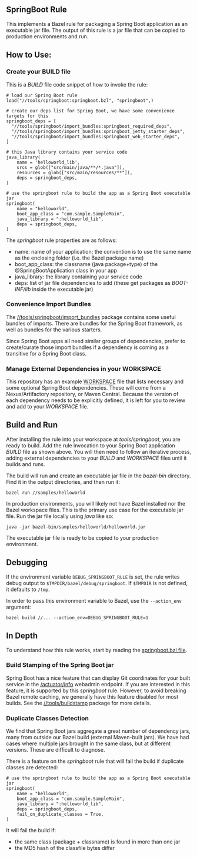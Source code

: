 ## SpringBoot Rule

This implements a Bazel rule for packaging a Spring Boot application as an executable jar file.
The output of this rule is a jar file that can be copied to production environments and run.

## How to Use:

### Create your BUILD file

This is a *BUILD* file code snippet of how to invoke the rule:

```
# load our Spring Boot rule
load("//tools/springboot:springboot.bzl", "springboot",)

# create our deps list for Spring Boot, we have some convenience targets for this
springboot_deps = [
  "//tools/springboot/import_bundles:springboot_required_deps",
  "//tools/springboot/import_bundles:springboot_jetty_starter_deps",
  "//tools/springboot/import_bundles:springboot_web_starter_deps",
]

# this Java library contains your service code
java_library(
    name = 'helloworld_lib',
    srcs = glob(["src/main/java/**/*.java"]),
    resources = glob(["src/main/resources/**"]),
    deps = springboot_deps,
)

# use the springboot rule to build the app as a Spring Boot executable jar
springboot(
    name = "helloworld",
    boot_app_class = "com.sample.SampleMain",
    java_library = ":helloworld_lib",
    deps = springboot_deps,
)
```

The *springboot* rule properties are as follows:

-  name:    name of your application; the convention is to use the same name as the enclosing folder (i.e. the Bazel package name)
-  boot_app_class:  the classname (java package+type) of the @SpringBootApplication class in your app
-  java_library: the library containing your service code
-  deps:  list of jar file dependencies to add (these get packages as *BOOT-INF/lib* inside the executable jar)

### Convenience Import Bundles

The [//tools/springboot/import_bundles](import_bundles) package contains some useful bundles of imports.
There are bundles for the Spring Boot framework, as well as bundles for the various starters.

Since Spring Boot apps all need similar groups of dependencies, prefer to create/curate those import bundles if a
  dependency is coming as a transitive for a Spring Boot class.

### Manage External Dependencies in your WORKSPACE

This repository has an example [WORKSPACE](../../external_deps.bzl) file that lists necessary and some optional Spring Boot dependencies.
These will come from a Nexus/Artifactory repository, or Maven Central.
Because the version of each dependency needs to be explicitly defined, it is left for you to review and add to your *WORKSPACE* file.

## Build and Run

After installing the rule into your workspace at *tools/springboot*, you are ready to build.
Add the rule invocation to your Spring Boot application *BUILD* file as shown above.
You will then need to follow an iterative process, adding external dependencies to your *BUILD* and *WORKSPACE* files until it builds and runs.

The build will run and create an executable jar file in the *bazel-bin* directory.
Find it in the output directories, and then run it:

```
bazel run //samples/helloworld
```

In production environments, you will likely not have Bazel installed nor the Bazel workspace files.
This is the primary use case for the executable jar file.
Run the jar file locally using *java* like so:

```
java -jar bazel-bin/samples/helloworld/helloworld.jar
```

The executable jar file is ready to be copied to your production environment.

## Debugging

If the environment variable `DEBUG_SPRINGBOOT_RULE` is set, the rule writes debug output to `$TMPDIR/bazel/debug/springboot`. If `$TMPDIR` is not defined, it defaults to `/tmp`.

In order to pass this environment variable to Bazel, use the `--action_env` argument:

```
bazel build //... --action_env=DEBUG_SPRINGBOOT_RULE=1
```

## In Depth

To understand how this rule works, start by reading the [springboot.bzl file](springboot.bzl).

### Build Stamping of the Spring Boot jar

Spring Boot has a nice feature that can display Git coordinates for your built service in the
  [/actuator/info](https://docs.spring.io/spring-boot/docs/current/reference/html/production-ready-features.html#production-ready-endpoints) webadmin endpoint.
If you are interested in this feature, it is supported by this *springboot* rule.
However, to avoid breaking Bazel remote caching, we generally have this feature disabled for most builds.
See the [//tools/buildstamp](../buildstamp) package for more details.

### Duplicate Classes Detection

We find that Spring Boot jars aggregate a great number of dependency jars, many from outside our Bazel
  build (external Maven-built jars).
We have had cases where multiple jars brought in the same class, but at different versions.
These are difficult to diagnose.

There is a feature on the *springboot* rule that will fail the build if duplicate classes are detected:

```
# use the springboot rule to build the app as a Spring Boot executable jar
springboot(
    name = "helloworld",
    boot_app_class = "com.sample.SampleMain",
    java_library = ":helloworld_lib",
    deps = springboot_deps,
    fail_on_duplicate_classes = True,
)
```

It will fail the build if:
- the same class (package + classname) is found in more than one jar
- the MD5 hash of the classfile bytes differ
